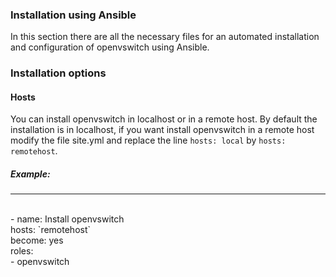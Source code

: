 ### Installation using Ansible
In this section there are all the necessary files for an automated installation and configuration of openvswitch using Ansible. 

### Installation options

#### Hosts

You can install openvswitch in localhost or in a remote host. By default the installation is in localhost, if you want install openvswitch in a remote host modify the file site.yml and replace the line `hosts: local` by `hosts: remotehost`.

##### Example:
---
<br />
- name: Install openvswitch
<br />
  hosts: `remotehost`
  <br />
  become: yes
  <br />
  roles:
  <br />
    - openvswitch
